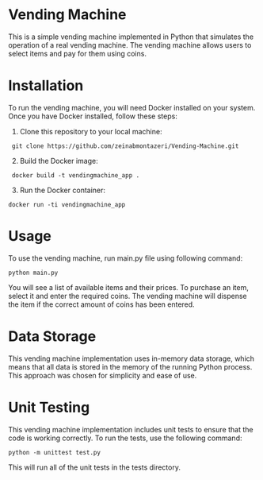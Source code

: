 # Vending Machine

This is a simple vending machine implemented in Python that simulates the operation of a real vending machine. The vending machine allows users to select items and pay for them using coins.

# Installation

To run the vending machine, you will need Docker installed on your system. Once you have Docker installed, follow these steps:

1. Clone this repository to your local machine:
```console
 git clone https://github.com/zeinabmontazeri/Vending-Machine.git
 ```

2. Build the Docker image:
```console
 docker build -t vendingmachine_app .
 ```
 
3. Run the Docker container:
```console
docker run -ti vendingmachine_app
```

# Usage
To use the vending machine, run main.py file using following command:
```console
python main.py
```
You will see a list of available items and their prices. To purchase an item, select it and enter the required coins. The vending machine will dispense the item if the correct amount of coins has been entered.

# Data Storage
This vending machine implementation uses in-memory data storage, which means that all data is stored in the memory of the running Python process. This approach was chosen for simplicity and ease of use.

# Unit Testing
This vending machine implementation includes unit tests to ensure that the code is working correctly. To run the tests, use the following command:
```console
python -m unittest test.py
```

This will run all of the unit tests in the tests directory.
